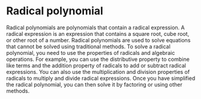 # Radical polynomial

Radical polynomials are polynomials that contain a radical expression. A radical expression is an expression that contains a square root, cube root, or other root of a number. Radical polynomials are used to solve equations that cannot be solved using traditional methods. To solve a radical polynomial, you need to use the properties of radicals and algebraic operations. For example, you can use the distributive property to combine like terms and the addition property of radicals to add or subtract radical expressions. You can also use the multiplication and division properties of radicals to multiply and divide radical expressions. Once you have simplified the radical polynomial, you can then solve it by factoring or using other methods.
